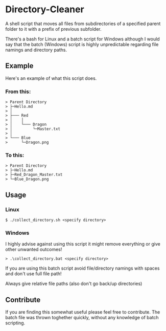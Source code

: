 # Directory-Cleaner
A shell script that moves all files from subdirectories of a specified parent folder to it with a prefix of previous subfolder. 

There's a bash for Linux and a batch script for Windows although I would say that the batch (Windows) script is highly unpredictable regarding file namings and directory paths. 

## Example
Here's an example of what this script does. 

### From this:
```
> Parent Directory
> ├─Hello.md
> │
> ├─── Red
> │    │
> │    └─── Dragon
> │         └─Master.txt
> │
> └─── Blue
>      └─Dragon.png
```

### To this:
```
> Parent Directory
> ├─Hello.md
> ├─Red_Dragon_Master.txt
> └─Blue_Dragon.png
```

## Usage
### Linux
```console
$ ./collect_directory.sh <specify directory>
```

### Windows
I highly advise against using this script it might remove everything or give other unwanted outcomes! 
```console
> .\collect_directory.bat <specify directory>
```

If you are using this batch script avoid file/directory namings with spaces and don't use full file path! 

Always give relative file paths (also don't go back/up directories)

## Contribute
If you are finding this somewhat useful please feel free to contribute. The batch file was thrown toghether quickly, without any knowledge of batch scripting.  
